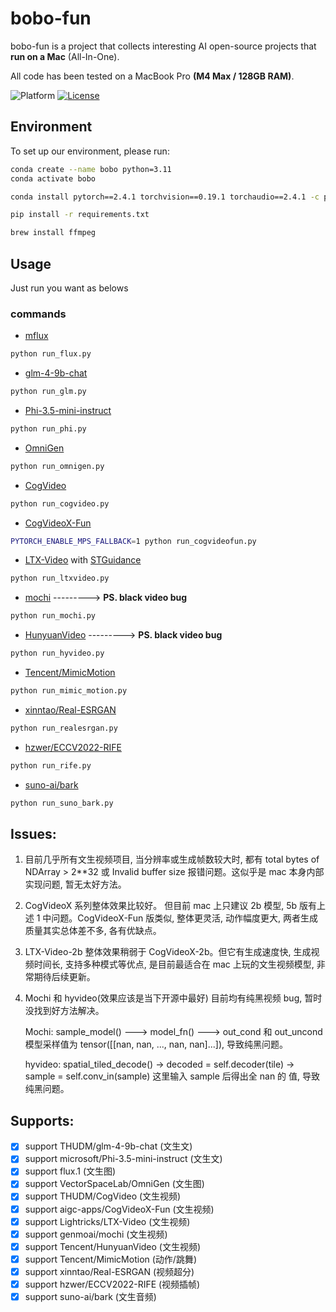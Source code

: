 # bobo-fun

bobo-fun is a project that collects interesting AI open-source projects that **run on a Mac** (All-In-One).

All code has been tested on a MacBook Pro **(M4 Max / 128GB RAM)**.

![Platform](https://img.shields.io/badge/platform-macOS-blue?style=flat-square)
[![License](https://img.shields.io/badge/License-Apache%202.0-blue.svg)](https://opensource.org/license/apache-2-0)

## Environment
To set up our environment, please run:
```sh
conda create --name bobo python=3.11
conda activate bobo
```
```sh
conda install pytorch==2.4.1 torchvision==0.19.1 torchaudio==2.4.1 -c pytorch
```
```sh
pip install -r requirements.txt
```
```sh
brew install ffmpeg
```

## Usage
Just run you want as belows

### commands

- [mflux](https://github.com/filipstrand/mflux)
```sh
python run_flux.py
```

- [glm-4-9b-chat](https://huggingface.co/THUDM/glm-4-9b-chat)
```sh
python run_glm.py
```

- [Phi-3.5-mini-instruct](https://huggingface.co/microsoft/Phi-3.5-mini-instruct)
```sh
python run_phi.py
```

- [OmniGen](https://github.com/VectorSpaceLab/OmniGen)
```sh
python run_omnigen.py
```
- [CogVideo](https://github.com/THUDM/CogVideo)
```sh
python run_cogvideo.py
```
- [CogVideoX-Fun](https://github.com/aigc-apps/CogVideoX-Fun)
```sh
PYTORCH_ENABLE_MPS_FALLBACK=1 python run_cogvideofun.py
```
- [LTX-Video](https://github.com/Lightricks/LTX-Video) with [STGuidance](https://github.com/junhahyung/STGuidance)
```sh
python run_ltxvideo.py
```
- [mochi](https://github.com/genmoai/mochi) ---------> **PS. black video bug**
```sh
python run_mochi.py
```
- [HunyuanVideo](https://github.com/Tencent/HunyuanVideo) ---------> **PS. black video bug**
```sh
python run_hyvideo.py
```
- [Tencent/MimicMotion](https://github.com/Tencent/MimicMotion)
```sh
python run_mimic_motion.py
```
- [xinntao/Real-ESRGAN](https://github.com/xinntao/Real-ESRGAN)
```sh
python run_realesrgan.py
```
- [hzwer/ECCV2022-RIFE](https://github.com/hzwer/ECCV2022-RIFE)
```sh
python run_rife.py
```
- [suno-ai/bark](https://github.com/suno-ai/bark)
```sh
python run_suno_bark.py
```

## Issues:
1. 目前几乎所有文生视频项目, 当分辨率或生成帧数较大时, 都有 total bytes of NDArray > 2**32 或 Invalid buffer size 报错问题。这似乎是 mac 本身内部实现问题, 暂无太好方法。

2. CogVideoX 系列整体效果比较好。 但目前 mac 上只建议 2b 模型, 5b 版有上述 1 中问题。CogVideoX-Fun 版类似, 整体更灵活, 动作幅度更大, 两者生成质量其实总体差不多, 各有优缺点。

2. LTX-Video-2b 整体效果稍弱于 CogVideoX-2b。但它有生成速度快, 生成视频时间长, 支持多种模式等优点, 是目前最适合在 mac 上玩的文生视频模型, 非常期待后续更新。

3. Mochi 和 hyvideo(效果应该是当下开源中最好) 目前均有纯黑视频 bug, 暂时没找到好方法解决。

   Mochi: sample_model() ---> model_fn() ---> out_cond 和 out_uncond 模型采样值为 tensor([[nan, nan, ..., nan, nan]...]), 导致纯黑问题。

   hyvideo: spatial_tiled_decode() -> decoded = self.decoder(tile) -> sample = self.conv_in(sample) 这里输入 sample 后得出全 nan 的 值, 导致纯黑问题。


## Supports:
- [x] support THUDM/glm-4-9b-chat               (文生文)
- [x] support microsoft/Phi-3.5-mini-instruct   (文生文)
- [x] support flux.1                            (文生图)
- [x] support VectorSpaceLab/OmniGen            (文生图)
- [x] support THUDM/CogVideo                    (文生视频)
- [x] support aigc-apps/CogVideoX-Fun           (文生视频)
- [X] support Lightricks/LTX-Video              (文生视频)
- [X] support genmoai/mochi                     (文生视频)
- [X] support Tencent/HunyuanVideo              (文生视频)
- [X] support Tencent/MimicMotion               (动作/跳舞)
- [X] support xinntao/Real-ESRGAN               (视频超分)
- [X] support hzwer/ECCV2022-RIFE               (视频插帧)
- [X] support suno-ai/bark                      (文生音频)
